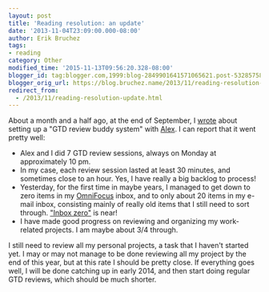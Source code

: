 ```yaml
---
layout: post
title: 'Reading resolution: an update'
date: '2013-11-04T23:09:00.000-08:00'
author: Erik Bruchez
tags:
- reading
category: Other
modified_time: '2015-11-13T09:56:20.328-08:00'
blogger_id: tag:blogger.com,1999:blog-2849901641571065621.post-5328575823798868087
blogger_orig_url: https://blog.bruchez.name/2013/11/reading-resolution-update.html
redirect_from:
  - /2013/11/reading-resolution-update.html
---
```


About a month and a half ago, at the end of September, I [wrote](http://blog.bruchez.name/2013/09/gtd-review-buddies.html) about setting up a "GTD review buddy system" with [Alex](https://twitter.com/avernet). I can report that it went pretty well:

- Alex and I did 7 GTD review sessions, always on Monday at approximately 10 pm.
- In my case, each review session lasted at least 30 minutes, and sometimes close to an hour. Yes, I have really a big backlog to process!
- Yesterday, for the first time in maybe years, I managed to get down to zero items in my [OmniFocus](https://www.omnigroup.com/omnifocus) inbox, and to only about 20 items in my e-mail inbox, consisting mainly of really old items that I still need to sort through. ["Inbox zero"](http://inboxzero.com/) is near!
- I have made good progress on reviewing and organizing my work-related projects. I am maybe about 3/4 through.

I still need to review all my personal projects, a task that I haven't started yet. I may or may not manage to be done reviewing all my project by the end of this year, but at this rate I should be pretty close. If everything goes well, I will be done catching up in early 2014, and then start doing regular GTD reviews, which should be much shorter.
